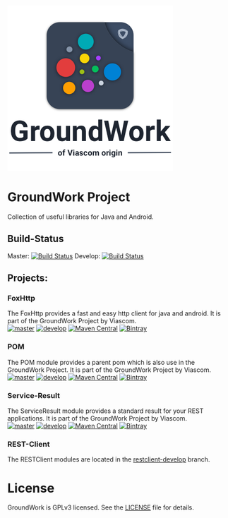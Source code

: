 ![GroundWork-Icon][1]

GroundWork Project
==================
Collection of useful libraries for Java and Android.

## Build-Status
Master: [![Build Status](https://travis-ci.org/Viascom/groundwork.svg?branch=master)](https://travis-ci.org/Viascom/groundwork)
Develop: [![Build Status](https://travis-ci.org/Viascom/groundwork.svg?branch=develop)](https://travis-ci.org/Viascom/groundwork)

## Projects:

### FoxHttp
The FoxHttp provides a fast and easy http client for java and android. It is part of the GroundWork Project by Viascom.<br/>
[![master](https://img.shields.io/badge/master-v1.2.1-brightgreen.svg)](https://github.com/Viascom/groundwork/tree/master)
[![develop](https://img.shields.io/badge/develop-v1.2.1-brightgreen.svg)](https://github.com/Viascom/groundwork/tree/foxhttp-develop)
[![Maven Central](https://img.shields.io/maven-central/v/ch.viascom.groundwork/foxhttp.svg)]()
[![Bintray](https://img.shields.io/bintray/v/viascom/GroundWork/ch.viascom.groundwork%3Afoxhttp.svg)]()

### POM
The POM module provides a parent pom which is also use in the GroundWork Project. It is part of the GroundWork Project by Viascom.<br/>
[![master](https://img.shields.io/badge/master-v1.3-brightgreen.svg)]()
[![develop](https://img.shields.io/badge/develop-v1.3-brightgreen.svg)]()
[![Maven Central](https://img.shields.io/maven-central/v/ch.viascom.groundwork/pom.svg)]()
[![Bintray](https://img.shields.io/bintray/v/viascom/GroundWork/ch.viascom.groundwork%3Apom.svg)]()

### Service-Result
The ServiceResult module provides a standard result for your REST applications. It is part of the GroundWork Project by Viascom.<br/>
[![master](https://img.shields.io/badge/master-v1.2.1-brightgreen.svg)]()
[![develop](https://img.shields.io/badge/develop-v1.2.1-brightgreen.svg)]()
[![Maven Central](https://img.shields.io/maven-central/v/ch.viascom.groundwork/service-result.svg)]()
[![Bintray](https://img.shields.io/bintray/v/viascom/GroundWork/ch.viascom.groundwork%3Aservice-result.svg)]()

### REST-Client
The RESTClient modules are located in the [restclient-develop](https://github.com/Viascom/groundwork/tree/restclient-develop) branch.

# License
GroundWork is GPLv3 licensed. See the [LICENSE](/blob/master/LICENSE) file for details.

[1]: ViascomGroundWorkIcon.png
